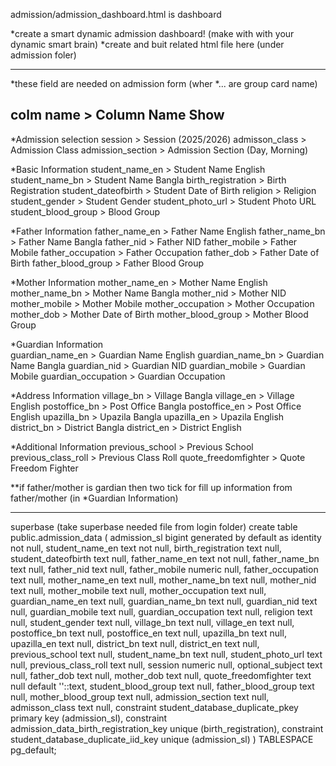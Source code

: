 admission/admission_dashboard.html is dashboard

*create a smart dynamic admission dashboard!  (make with with your dynamic smart brain)
*create and buit related html file here (under admission foler)


-------------
*these field are needed on admission form (wher *... are group card name)

colm name > Column Name Show 
------------
*Admission selection 
session > Session (2025/2026)
admisson_class > Admission Class
admission_section > Admission Section (Day, Morning)

*Basic Information
student_name_en > Student Name English
student_name_bn > Student Name Bangla
birth_registration > Birth Registration
student_dateofbirth > Student Date of Birth
religion > Religion
student_gender > Student Gender
student_photo_url > Student Photo URL
student_blood_group > Blood Group


*Father Information
father_name_en > Father Name English
father_name_bn > Father Name Bangla
father_nid > Father NID
father_mobile > Father Mobile
father_occupation > Father Occupation
father_dob > Father Date of Birth
father_blood_group > Father Blood Group

*Mother Information
mother_name_en > Mother Name English
mother_name_bn > Mother Name Bangla
mother_nid > Mother NID
mother_mobile > Mother Mobile
mother_occupation > Mother Occupation
mother_dob > Mother Date of Birth
mother_blood_group > Mother Blood Group

*Guardian Information  
guardian_name_en > Guardian Name English
guardian_name_bn > Guardian Name Bangla
guardian_nid > Guardian NID
guardian_mobile > Guardian Mobile
guardian_occupation > Guardian Occupation


*Address Information
village_bn > Village Bangla
village_en > Village English
postoffice_bn > Post Office Bangla
postoffice_en > Post Office English
upazilla_bn > Upazila Bangla
upazilla_en > Upazila English
district_bn > District Bangla
district_en > District English


*Additional Information
previous_school > Previous School
previous_class_roll > Previous Class Roll
quote_freedomfighter > Quote Freedom Fighter


**if father/mother is gardian then two tick for fill up information from father/mother (in *Guardian Information)



--------------------------------------------------------
superbase (take superbase needed file from login folder)
create table public.admission_data (
  admission_sl bigint generated by default as identity not null,
  student_name_en text not null,
  birth_registration text null,
  student_dateofbirth text null,
  father_name_en text not null,
  father_name_bn text null,
  father_nid text null,
  father_mobile numeric null,
  father_occupation text null,
  mother_name_en text null,
  mother_name_bn text null,
  mother_nid text null,
  mother_mobile text null,
  mother_occupation text null,
  guardian_name_en text null,
  guardian_name_bn text null,
  guardian_nid text null,
  guardian_mobile text null,
  guardian_occupation text null,
  religion text null,
  student_gender text null,
  village_bn text null,
  village_en text null,
  postoffice_bn text null,
  postoffice_en text null,
  upazilla_bn text null,
  upazilla_en text null,
  district_bn text null,
  district_en text null,
  previous_school text null,
  student_name_bn text null,
  student_photo_url text null,
  previous_class_roll text null,
  session numeric null,
  optional_subject text null,
  father_dob text null,
  mother_dob text null,
  quote_freedomfighter text null default ''::text,
  student_blood_group text null,
  father_blood_group text null,
  mother_blood_group text null,
  admission_section text null,
  admisson_class text null,
  constraint student_database_duplicate_pkey primary key (admission_sl),
  constraint admission_data_birth_registration_key unique (birth_registration),
  constraint student_database_duplicate_iid_key unique (admission_sl)
) TABLESPACE pg_default;








